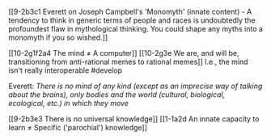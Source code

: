 [[9-2b3c1 Everett on Joseph Campbell's 'Monomyth' (innate content) - A tendency to think in generic terms of people and races is undoubtedly the profoundest flaw in mythological thinking. You could shape any myths into a monomyth if you so wished.]]

[[10-2g1f2a4 The mind ≠ A computer]]
	[[10-2g3e We are, and will be, transitioning from anti-rational memes to rational memes]]
		I.e., the mind isn't really interoperable #develop 

Everett:
	*There is no mind of any kind (except as an imprecise way of talking about the brains), only bodies and the world (cultural, biological, ecological, etc.) in which they move*

[[9-2b3e3 There is no universal knowledge]]
	[[1-1a2d An innate capacity to learn ≠ Specific ('parochial') knowledge]]